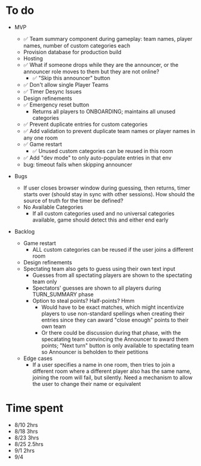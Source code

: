 # To do

- MVP
    - ✅ Team summary component during gameplay: team names, player names, number of custom categories each
    - Provision database for production build
    - Hosting
    - ✅ What if someone drops while they are the announcer, or the announcer role moves to them but they are not online?
        - ✅ "Skip this announcer" button
    - ✅ Don't allow single Player Teams
    - ✅ Timer Desync Issues
    - Design refinements
    - ✅ Emergency reset button
        - Returns all players to ONBOARDING; maintains all unused categories
    - ✅ Prevent duplicate entries for custom categories
    - ✅ Add validation to prevent duplicate team names or player names in any one room
    - ✅ Game restart
        - ✅ Unused custom categories can be reused in this room
    - ✅ Add "dev mode" to only auto-populate entries in that env
    - bug: timeout fails when skipping announcer

- Bugs
    - If user closes browser window during guessing, then returns, timer starts over (should stay in sync with other sessions). How should the source of truth for the timer be defined?
    - No Available Categories
        - If all custom categories used and no universal categories available, game should detect this and either end early

- Backlog
    - Game restart
        - ALL custom categories can be reused if the user joins a different room
    - Design refinements
    - Spectating team also gets to guess using their own text input
        - Guesses from all spectating players are shown to the spectating team only
        - Spectators' guesses are shown to all players during TURN_SUMMARY phase
        - Option to steal points? Half-points? Hmm
            - Would have to be exact matches, which might incentivize players to use non-standard spellings when creating their entries since they can award "close enough" points to their own team
            - Or there could be discussion during that phase, with the specatating team convincing the Announcer to award them points; "Next turn" button is only available to spectating team so Announcer is beholden to their petitions
    - Edge cases
        - If a user specifies a name in one room, then tries to join a different room where a different player also has the same name, joining the room will fail, but silently. Need a mechanism to allow the user to change their name or equivalent

# Time spent
- 8/10 2hrs
- 8/18 3hrs
- 8/23 3hrs
- 8/25 2.5hrs
- 9/1 2hrs
- 9/4 